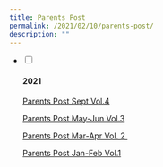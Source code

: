 ```yaml
---
title: Parents Post
permalink: /2021/02/10/parents-post/
description: ""
---
```

<ul class="jekyllcodex_accordion">
  <li>
    <input type="checkbox" id="accordion1">
    <label for="accordion1"><h4>2021</h4></label>
    <div>
<p><a href="https://blangahrisepri.moe.edu.sg/wp-content/uploads/2021/02/Parents-Post-Sept-2021-Vol.4-1.pdf">Parents Post Sept Vol.4</a></p>
<p><a href="https://blangahrisepri.moe.edu.sg/wp-content/uploads/2021/02/Parents-Post-MayJun-2021-Vol.3-R1.pdf">Parents Post May-Jun Vol.3</a></p>
<p><a href="https://blangahrisepri.moe.edu.sg/wp-content/uploads/2021/02/Parents-Post-Mar_Apr2021-Vol2-R2-compressed.pdf">Parents Post Mar-Apr Vol. 2&nbsp;</a></p>
<p><a href="https://blangahrisepri.moe.edu.sg/wp-content/uploads/2021/02/Parents-Post-Jan_Feb2021-Vol.1-1.pdf">Parents Post Jan-Feb Vol.1</a></p>
    </div>
	</li>  